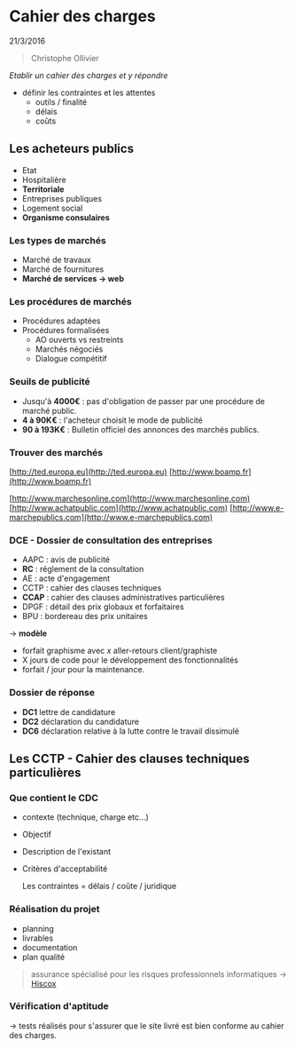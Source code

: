 # Cahier des charges
21/3/2016

> Christophe Ollivier

_Etablir un cahier des charges et y répondre_
- définir les contraintes et les attentes
  - outils / finalité
  - délais
  - coûts

## Les acheteurs publics
- Etat
- Hospitalière
- **Territoriale**
- Entreprises publiques
- Logement social
- **Organisme consulaires**

### Les types de marchés
- Marché de travaux
- Marché de fournitures
- **Marché de services -> web**

### Les procédures de marchés
- Procédures adaptées
- Procédures formalisées
  - AO ouverts vs restreints
  - Marchés négociés
  - Dialogue compétitif

### Seuils de publicité
- Jusqu'à **4000€** : pas d'obligation de passer par une procédure de marché public.
- **4 à 90K€** : l'acheteur choisit le mode de publicité
- **90 à 193K€** : Bulletin officiel des annonces des marchés publics.

### Trouver des marchés
  [http://ted.europa.eu](http://ted.europa.eu)   [http://www.boamp.fr](http://www.boamp.fr)

  [http://www.marchesonline.com](http://www.marchesonline.com)   [http://www.achatpublic.com](http://www.achatpublic.com)   [http://www.e-marchepublics.com](http://www.e-marchepublics.com)

### DCE - Dossier de consultation des entreprises
- AAPC : avis de publicité
- **RC** : réglement de la consultation
- AE : acte d'engagement
- CCTP : cahier des clauses techniques
- **CCAP** : cahier des clauses administratives particulières
- DPGF : détail des prix globaux et forfaitaires
- BPU : bordereau des prix unitaires

-> **modèle**
- forfait graphisme avec _x_ aller-retours client/graphiste
- X jours de code pour le développement des fonctionnalités
- forfait / jour pour la maintenance.

### Dossier de réponse
- **DC1** lettre de candidature
- **DC2** déclaration du candidature
- **DC6** déclaration relative à la lutte contre le travail dissimulé

## Les CCTP - Cahier des clauses techniques particulières
### Que contient le CDC
- contexte (technique, charge etc...)
- Objectif
- Description de l'existant
- Critères d'acceptabilité

  Les contraintes = délais / coûte / juridique

### Réalisation du projet
- planning
- livrables
- documentation
- plan qualité

> assurance spécialisé pour les risques professionnels informatiques -> [Hiscox](http://www.hiscox.fr)

### Vérification d'aptitude
  -> tests réalisés pour s'assurer que le site livré est bien conforme au cahier des charges.
